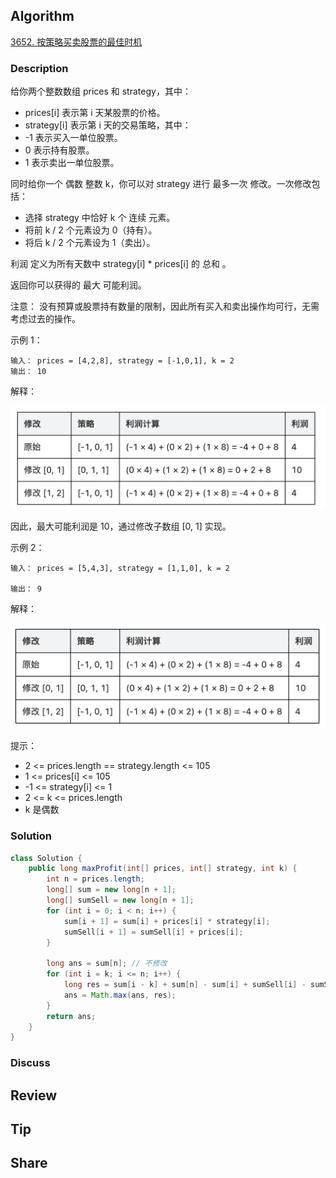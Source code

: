 ## Algorithm

[3652. 按策略买卖股票的最佳时机](https://leetcode.cn/problems/best-time-to-buy-and-sell-stock-using-strategy/description/)

### Description

给你两个整数数组 prices 和 strategy，其中：

- prices[i] 表示第 i 天某股票的价格。
- strategy[i] 表示第 i 天的交易策略，其中：
- -1 表示买入一单位股票。
- 0 表示持有股票。
- 1 表示卖出一单位股票。

同时给你一个 偶数 整数 k，你可以对 strategy 进行 最多一次 修改。一次修改包括：

- 选择 strategy 中恰好 k 个 连续 元素。
- 将前 k / 2 个元素设为 0（持有）。
- 将后 k / 2 个元素设为 1（卖出）。

利润 定义为所有天数中 strategy[i] * prices[i] 的 总和 。

返回你可以获得的 最大 可能利润。

注意： 没有预算或股票持有数量的限制，因此所有买入和卖出操作均可行，无需考虑过去的操作。



示例 1：

```
输入： prices = [4,2,8], strategy = [-1,0,1], k = 2
输出： 10
```

解释：

![](assets/20230408-1012791a.png)

因此，最大可能利润是 10，通过修改子数组 [0, 1] 实现。

示例 2：

```
输入： prices = [5,4,3], strategy = [1,1,0], k = 2

输出： 9
```

解释：

![](assets/20230408-048c4a5a.png)

提示：

- 2 <= prices.length == strategy.length <= 105
- 1 <= prices[i] <= 105
- -1 <= strategy[i] <= 1
- 2 <= k <= prices.length
- k 是偶数

### Solution

```java
class Solution {
    public long maxProfit(int[] prices, int[] strategy, int k) {
        int n = prices.length;
        long[] sum = new long[n + 1];
        long[] sumSell = new long[n + 1];
        for (int i = 0; i < n; i++) {
            sum[i + 1] = sum[i] + prices[i] * strategy[i];
            sumSell[i + 1] = sumSell[i] + prices[i];
        }

        long ans = sum[n]; // 不修改
        for (int i = k; i <= n; i++) {
            long res = sum[i - k] + sum[n] - sum[i] + sumSell[i] - sumSell[i - k / 2];
            ans = Math.max(ans, res);
        }
        return ans;
    }
}
```

### Discuss

## Review


## Tip


## Share
